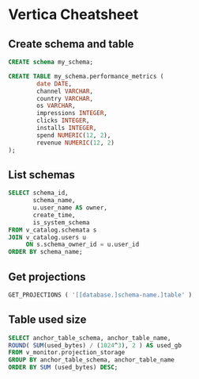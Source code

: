 # Vertica Cheatsheet

## Create schema and table

``` SQL
CREATE schema my_schema;

CREATE TABLE my_schema.performance_metrics (
        date DATE,
        channel VARCHAR,
        country VARCHAR,
        os VARCHAR,
        impressions INTEGER,
        clicks INTEGER,
        installs INTEGER,
        spend NUMERIC(12, 2),
        revenue NUMERIC(12, 2)
);
```

## List schemas

``` SQL
SELECT schema_id, 
       schema_name,
       u.user_name AS owner,
       create_time,
       is_system_schema
FROM v_catalog.schemata s
JOIN v_catalog.users u
     ON s.schema_owner_id = u.user_id
ORDER BY schema_name;
```

## Get projections

``` SQL
GET_PROJECTIONS ( '[[database.]schema-name.]table' )
```

## Table used size

``` SQL
SELECT anchor_table_schema, anchor_table_name,
ROUND( SUM(used_bytes) / (1024^3), 2 ) AS used_gb
FROM v_monitor.projection_storage
GROUP BY anchor_table_schema, anchor_table_name
ORDER BY SUM (used_bytes) DESC;
```
